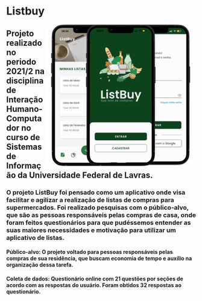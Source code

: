 # Listbuy

<img align='right' width="400" src="/Listbuy/listbuy.png">

## Projeto realizado no periodo 2021/2 na disciplina de Interação Humano-Computador no curso de Sistemas de Informação da Universidade Federal de Lavras.

### O projeto ListBuy foi pensado como um aplicativo onde visa facilitar e agilizar a realização de listas de compras para supermercados. Foi realizado pesquisas com o público-alvo, que são as pessoas responsáveis pelas compras de casa, onde foram feitos questionários para que pudéssemos entender as suas maiores necessidades e motivação para utilizar um aplicativo de listas.

#### Público-alvo: O projeto voltado para pessoas responsáveis pelas compras de sua residência, que buscam economia de tempo e auxílio na organização dessa tarefa.

#### Coleta de dados: Questionário online com 21 questões por seções de acordo com as respostas do usuário. Foram obtidos 32 respostas ao questionário.
